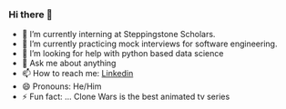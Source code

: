 ### Hi there 👋



- 🔭 I’m currently interning at Steppingstone Scholars.
- 🌱 I’m currently practicing mock interviews for software engineering.
- 🤔 I’m looking for help with python based data science
- 💬 Ask me about anything
- 📫 How to reach me: [Linkedin](https://www.linkedin.com/in/justmcgriff/) 
- 😄 Pronouns: He/Him 
- ⚡ Fun fact: ... Clone Wars is the best animated tv series

